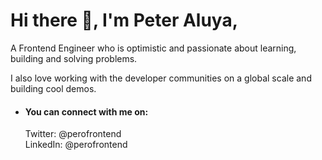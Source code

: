 <h1>Hi there 👋, I'm Peter Aluya,</h1>
</hr>

A Frontend Engineer who is optimistic and passionate about learning, building and solving problems.

I also love working with the developer communities on a global scale and building cool demos.

 - <h4>You can connect with me on:</h4>
    Twitter: @perofrontend </br>
    LinkedIn: @perofrontend
